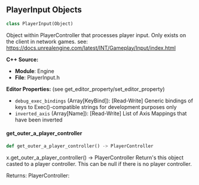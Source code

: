 ## PlayerInput Objects

```python
class PlayerInput(Object)
```

Object within PlayerController that processes player input.
Only exists on the client in network games.
see: https://docs.unrealengine.com/latest/INT/Gameplay/Input/index.html

**C++ Source:**

- **Module**: Engine
- **File**: PlayerInput.h

**Editor Properties:** (see get_editor_property/set_editor_property)

- ``debug_exec_bindings`` (Array[KeyBind]):  [Read-Write] Generic bindings of keys to Exec()-compatible strings for development purposes only
- ``inverted_axis`` (Array[Name]):  [Read-Write] List of Axis Mappings that have been inverted

<a id="unreal.PlayerInput.get_outer_a_player_controller"></a>

#### get_outer_a_player_controller

```python
def get_outer_a_player_controller() -> PlayerController
```

x.get_outer_a_player_controller() -> PlayerController
Return's this object casted to a player controller. This can be null if there is no player controller.

Returns:
    PlayerController:

<a id="unreal.VectorFieldVolume"></a>